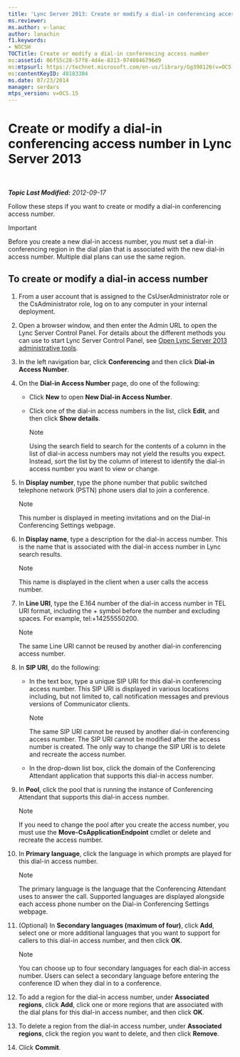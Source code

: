 ```yaml
---
title: 'Lync Server 2013: Create or modify a dial-in conferencing access number'
ms.reviewer: 
ms.author: v-lanac
author: lanachin
f1.keywords:
- NOCSH
TOCTitle: Create or modify a dial-in conferencing access number
ms:assetid: 06f55c28-57f8-4d4e-8313-9740846796d9
ms:mtpsurl: https://technet.microsoft.com/en-us/library/Gg398126(v=OCS.15)
ms:contentKeyID: 48183304
ms.date: 07/23/2014
manager: serdars
mtps_version: v=OCS.15
---
```


<div data-xmlns="http://www.w3.org/1999/xhtml">

<div class="topic" data-xmlns="http://www.w3.org/1999/xhtml" data-msxsl="urn:schemas-microsoft-com:xslt" data-cs="https://msdn.microsoft.com/">

<div data-asp="https://msdn2.microsoft.com/asp">

# Create or modify a dial-in conferencing access number in Lync Server 2013

</div>

<div id="mainSection">

<div id="mainBody">

<span> </span>

_**Topic Last Modified:** 2012-09-17_

Follow these steps if you want to create or modify a dial-in conferencing access number.

<div>


> [!IMPORTANT]  
> Before you create a new dial-in access number, you must set a dial-in conferencing region in the dial plan that is associated with the new dial-in access number. Multiple dial plans can use the same region.



</div>

<div>

## To create or modify a dial-in access number

1.  From a user account that is assigned to the CsUserAdministrator role or the CsAdministrator role, log on to any computer in your internal deployment.

2.  Open a browser window, and then enter the Admin URL to open the Lync Server Control Panel. For details about the different methods you can use to start Lync Server Control Panel, see [Open Lync Server 2013 administrative tools](lync-server-2013-open-lync-server-administrative-tools.md).

3.  In the left navigation bar, click **Conferencing** and then click **Dial-in Access Number**.

4.  On the **Dial-in Access Number** page, do one of the following:
    
      - Click **New** to open **New Dial-in Access Number**.
    
      - Click one of the dial-in access numbers in the list, click **Edit**, and then click **Show details**.
        
        <div>
        

        > [!NOTE]  
        > Using the search field to search for the contents of a column in the list of dial-in access numbers may not yield the results you expect. Instead, sort the list by the column of interest to identify the dial-in access number you want to view or change.

        
        </div>

5.  In **Display number**, type the phone number that public switched telephone network (PSTN) phone users dial to join a conference.
    
    <div>
    

    > [!NOTE]  
    > This number is displayed in meeting invitations and on the Dial-in Conferencing Settings webpage.

    
    </div>

6.  In **Display name**, type a description for the dial-in access number. This is the name that is associated with the dial-in access number in Lync search results.
    
    <div>
    

    > [!NOTE]  
    > This name is displayed in the client when a user calls the access number.

    
    </div>

7.  In **Line URI**, type the E.164 number of the dial-in access number in TEL URI format, including the + symbol before the number and excluding spaces. For example, tel:+14255550200.
    
    <div>
    

    > [!NOTE]  
    > The same Line URI cannot be reused by another dial-in conferencing access number.

    
    </div>

8.  In **SIP URI**, do the following:
    
      - In the text box, type a unique SIP URI for this dial-in conferencing access number. This SIP URI is displayed in various locations including, but not limited to, call notification messages and previous versions of Communicator clients.
        
        <div>
        

        > [!NOTE]  
        > The same SIP URI cannot be reused by another dial-in conferencing access number. The SIP URI cannot be modified after the access number is created. The only way to change the SIP URI is to delete and recreate the access number.

        
        </div>
    
      - In the drop-down list box, click the domain of the Conferencing Attendant application that supports this dial-in access number.

9.  In **Pool**, click the pool that is running the instance of Conferencing Attendant that supports this dial-in access number.
    
    <div>
    

    > [!NOTE]  
    > If you need to change the pool after you create the access number, you must use the <STRONG>Move-CsApplicationEndpoint</STRONG> cmdlet or delete and recreate the access number.

    
    </div>

10. In **Primary language**, click the language in which prompts are played for this dial-in access number.
    
    <div>
    

    > [!NOTE]  
    > The primary language is the language that the Conferencing Attendant uses to answer the call. Supported languages are displayed alongside each access phone number on the Dial-in Conferencing Settings webpage.

    
    </div>

11. (Optional) In **Secondary languages (maximum of four)**, click **Add**, select one or more additional languages that you want to support for callers to this dial-in access number, and then click **OK**.
    
    <div>
    

    > [!NOTE]  
    > You can choose up to four secondary languages for each dial-in access number. Users can select a secondary language before entering the conference ID when they dial in to a conference.

    
    </div>

12. To add a region for the dial-in access number, under **Associated regions**, click **Add**, click one or more regions that are associated with the dial plans for this dial-in access number, and then click **OK**.

13. To delete a region from the dial-in access number, under **Associated regions**, click the region you want to delete, and then click **Remove**.

14. Click **Commit**.

</div>

</div>

<span> </span>

</div>

</div>

</div>

